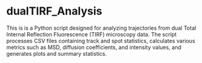 # dualTIRF_Analysis
This is is a Python script designed for analyzing trajectories from dual Total Internal Reflection Fluorescence (TIRF) microscopy data. The script processes CSV files containing track and spot statistics, calculates various metrics such as MSD, diffusion coefficients, and intensity values, and generates plots and summary statistics.
